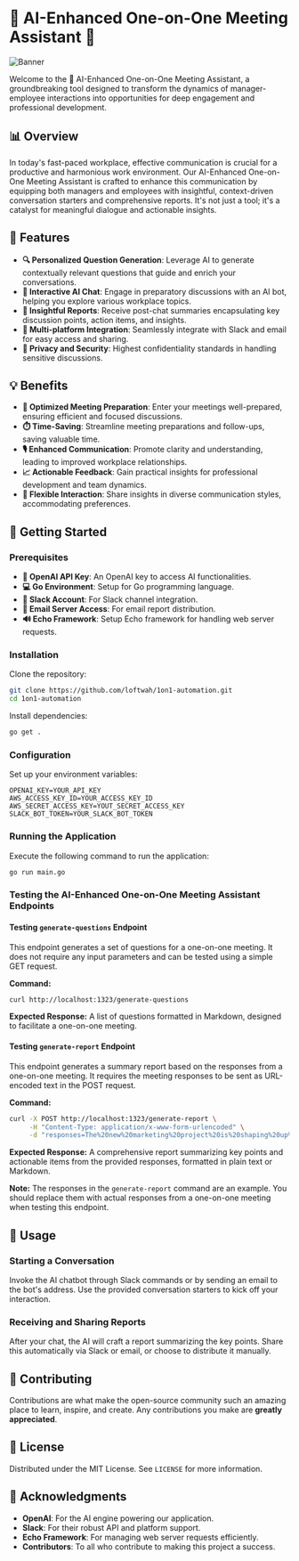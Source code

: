 # 🌟 AI-Enhanced One-on-One Meeting Assistant 🌟

![Banner](https://github.com/loftwah/1on1-automation/assets/19922556/bba4de93-2ab2-4843-81cd-ace907f0c12a)

Welcome to the 🚀 AI-Enhanced One-on-One Meeting Assistant, a groundbreaking tool designed to transform the dynamics of manager-employee interactions into opportunities for deep engagement and professional development.

## 📊 Overview

In today's fast-paced workplace, effective communication is crucial for a productive and harmonious work environment. Our AI-Enhanced One-on-One Meeting Assistant is crafted to enhance this communication by equipping both managers and employees with insightful, context-driven conversation starters and comprehensive reports. It's not just a tool; it's a catalyst for meaningful dialogue and actionable insights.

## 🌈 Features

- **🔍 Personalized Question Generation**: Leverage AI to generate contextually relevant questions that guide and enrich your conversations.
- **💬 Interactive AI Chat**: Engage in preparatory discussions with an AI bot, helping you explore various workplace topics.
- **📝 Insightful Reports**: Receive post-chat summaries encapsulating key discussion points, action items, and insights.
- **🔗 Multi-platform Integration**: Seamlessly integrate with Slack and email for easy access and sharing.
- **🔐 Privacy and Security**: Highest confidentiality standards in handling sensitive discussions.

## 💡 Benefits

- **🎯 Optimized Meeting Preparation**: Enter your meetings well-prepared, ensuring efficient and focused discussions.
- **⏱️ Time-Saving**: Streamline meeting preparations and follow-ups, saving valuable time.
- **🎙️ Enhanced Communication**: Promote clarity and understanding, leading to improved workplace relationships.
- **📈 Actionable Feedback**: Gain practical insights for professional development and team dynamics.
- **🔄 Flexible Interaction**: Share insights in diverse communication styles, accommodating preferences.

## 🚀 Getting Started

### Prerequisites

- **🔑 OpenAI API Key**: An OpenAI key to access AI functionalities.
- **💻 Go Environment**: Setup for Go programming language.
- **💬 Slack Account**: For Slack channel integration.
- **📧 Email Server Access**: For email report distribution.
- **🔊 Echo Framework**: Setup Echo framework for handling web server requests.

### Installation

Clone the repository:

```bash
git clone https://github.com/loftwah/1on1-automation.git
cd 1on1-automation
```

Install dependencies:

```bash
go get .
```

### Configuration

Set up your environment variables:

```env
OPENAI_KEY=YOUR_API_KEY
AWS_ACCESS_KEY_ID=YOUR_ACCESS_KEY_ID
AWS_SECRET_ACCESS_KEY=YOUT_SECRET_ACCESS_KEY
SLACK_BOT_TOKEN=YOUR_SLACK_BOT_TOKEN
```

### Running the Application

Execute the following command to run the application:

```bash
go run main.go
```

### Testing the AI-Enhanced One-on-One Meeting Assistant Endpoints

#### Testing `generate-questions` Endpoint

This endpoint generates a set of questions for a one-on-one meeting. It does not require any input parameters and can be tested using a simple GET request.

**Command:**

```bash
curl http://localhost:1323/generate-questions
```

**Expected Response:** A list of questions formatted in Markdown, designed to facilitate a one-on-one meeting.

#### Testing `generate-report` Endpoint

This endpoint generates a summary report based on the responses from a one-on-one meeting. It requires the meeting responses to be sent as URL-encoded text in the POST request.

**Command:**

```bash
curl -X POST http://localhost:1323/generate-report \
     -H "Content-Type: application/x-www-form-urlencoded" \
     -d "responses=The%20new%20marketing%20project%20is%20shaping%20up%20well%2C%20facing%20some%20team%20alignment%20challenges.%20Interested%20in%20improving%20leadership%20skills.%20Creating%20content%20strategies%20is%20most%20satisfying.%20Time%20management%20is%20a%20current%20hurdle.%20Enjoy%20the%20team%27s%20collaborative%20spirit.%20Keen%20on%20exploring%20product%20management.%20Hiking%20helps%20maintain%20work-life%20balance.%20Interested%20in%20learning%20about%20R%26D.%20Proud%20of%20the%20positive%20client%20feedback%20on%20our%20last%20campaign.%20Would%20advise%20past%20self%20to%20be%20open%20to%20feedback.%20Interested%20in%20a%20monthly%20team%20recognition%20program.%20Digital%20marketing%20analytics%20was%20a%20fascinating%20learning%20area.%20Planning%20a%20road%20trip%20next%20month.%20Feel%20empowered%20at%20level%208%2C%20seeking%20more%20decision-making%20opportunities.%20%27Never%20stop%20learning%27%20has%20been%20pivotal%20advice."
```

**Expected Response:** A comprehensive report summarizing key points and actionable items from the provided responses, formatted in plain text or Markdown.

**Note:** The responses in the `generate-report` command are an example. You should replace them with actual responses from a one-on-one meeting when testing this endpoint.

## 📖 Usage

### Starting a Conversation

Invoke the AI chatbot through Slack commands or by sending an email to the bot's address. Use the provided conversation starters to kick off your interaction.

### Receiving and Sharing Reports

After your chat, the AI will craft a report summarizing the key points. Share this automatically via Slack or email, or choose to distribute it manually.

## 🤝 Contributing

Contributions are what make the open-source community such an amazing place to learn, inspire, and create. Any contributions you make are **greatly appreciated**.

## 📜 License

Distributed under the MIT License. See `LICENSE` for more information.

## 🙏 Acknowledgments

- **OpenAI**: For the AI engine powering our application.
- **Slack**: For their robust API and platform support.
- **Echo Framework**: For managing web server requests efficiently.
- **Contributors**: To all who contribute to making this project a success.
